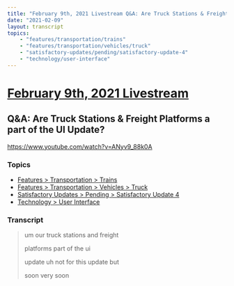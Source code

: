 ```yaml
---
title: "February 9th, 2021 Livestream Q&A: Are Truck Stations & Freight Platforms a part of the UI Update?"
date: "2021-02-09"
layout: transcript
topics:
    - "features/transportation/trains"
    - "features/transportation/vehicles/truck"
    - "satisfactory-updates/pending/satisfactory-update-4"
    - "technology/user-interface"
---
```

# [February 9th, 2021 Livestream](../2021-02-09.md)
## Q&A: Are Truck Stations & Freight Platforms a part of the UI Update?
https://www.youtube.com/watch?v=ANyv9_88k0A

### Topics
* [Features > Transportation > Trains](../topics/features/transportation/trains.md)
* [Features > Transportation > Vehicles > Truck](../topics/features/transportation/vehicles/truck.md)
* [Satisfactory Updates > Pending > Satisfactory Update 4](../topics/satisfactory-updates/pending/satisfactory-update-4.md)
* [Technology > User Interface](../topics/technology/user-interface.md)

### Transcript

> um our truck stations and freight
>
> platforms part of the ui
>
> update uh not for this update but
>
> soon very soon
>
